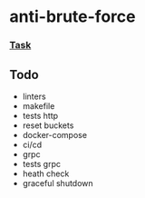 # anti-brute-force

### [Task](task.md)

## Todo
* linters
* makefile
* tests http
* reset buckets
* docker-compose
* ci/cd
* grpc
* tests grpc
* heath check
* graceful shutdown